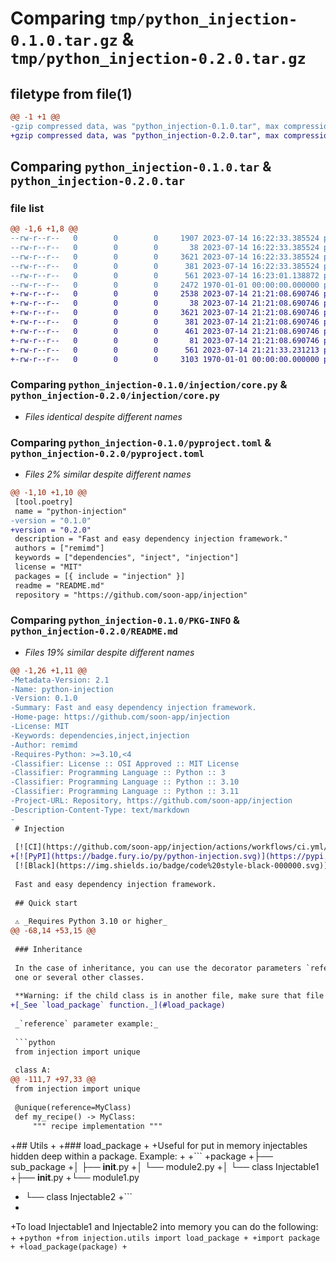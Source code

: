 # Comparing `tmp/python_injection-0.1.0.tar.gz` & `tmp/python_injection-0.2.0.tar.gz`

## filetype from file(1)

```diff
@@ -1 +1 @@
-gzip compressed data, was "python_injection-0.1.0.tar", max compression
+gzip compressed data, was "python_injection-0.2.0.tar", max compression
```

## Comparing `python_injection-0.1.0.tar` & `python_injection-0.2.0.tar`

### file list

```diff
@@ -1,6 +1,8 @@
--rw-r--r--   0        0        0     1907 2023-07-14 16:22:33.385524 python_injection-0.1.0/README.md
--rw-r--r--   0        0        0       38 2023-07-14 16:22:33.385524 python_injection-0.1.0/injection/__init__.py
--rw-r--r--   0        0        0     3621 2023-07-14 16:22:33.385524 python_injection-0.1.0/injection/core.py
--rw-r--r--   0        0        0      381 2023-07-14 16:22:33.385524 python_injection-0.1.0/injection/core.pyi
--rw-r--r--   0        0        0      561 2023-07-14 16:23:01.138872 python_injection-0.1.0/pyproject.toml
--rw-r--r--   0        0        0     2472 1970-01-01 00:00:00.000000 python_injection-0.1.0/PKG-INFO
+-rw-r--r--   0        0        0     2538 2023-07-14 21:21:08.690746 python_injection-0.2.0/README.md
+-rw-r--r--   0        0        0       38 2023-07-14 21:21:08.690746 python_injection-0.2.0/injection/__init__.py
+-rw-r--r--   0        0        0     3621 2023-07-14 21:21:08.690746 python_injection-0.2.0/injection/core.py
+-rw-r--r--   0        0        0      381 2023-07-14 21:21:08.690746 python_injection-0.2.0/injection/core.pyi
+-rw-r--r--   0        0        0      461 2023-07-14 21:21:08.690746 python_injection-0.2.0/injection/utils.py
+-rw-r--r--   0        0        0       81 2023-07-14 21:21:08.690746 python_injection-0.2.0/injection/utils.pyi
+-rw-r--r--   0        0        0      561 2023-07-14 21:21:33.231213 python_injection-0.2.0/pyproject.toml
+-rw-r--r--   0        0        0     3103 1970-01-01 00:00:00.000000 python_injection-0.2.0/PKG-INFO
```

### Comparing `python_injection-0.1.0/injection/core.py` & `python_injection-0.2.0/injection/core.py`

 * *Files identical despite different names*

### Comparing `python_injection-0.1.0/pyproject.toml` & `python_injection-0.2.0/pyproject.toml`

 * *Files 2% similar despite different names*

```diff
@@ -1,10 +1,10 @@
 [tool.poetry]
 name = "python-injection"
-version = "0.1.0"
+version = "0.2.0"
 description = "Fast and easy dependency injection framework."
 authors = ["remimd"]
 keywords = ["dependencies", "inject", "injection"]
 license = "MIT"
 packages = [{ include = "injection" }]
 readme = "README.md"
 repository = "https://github.com/soon-app/injection"
```

### Comparing `python_injection-0.1.0/PKG-INFO` & `python_injection-0.2.0/README.md`

 * *Files 19% similar despite different names*

```diff
@@ -1,26 +1,11 @@
-Metadata-Version: 2.1
-Name: python-injection
-Version: 0.1.0
-Summary: Fast and easy dependency injection framework.
-Home-page: https://github.com/soon-app/injection
-License: MIT
-Keywords: dependencies,inject,injection
-Author: remimd
-Requires-Python: >=3.10,<4
-Classifier: License :: OSI Approved :: MIT License
-Classifier: Programming Language :: Python :: 3
-Classifier: Programming Language :: Python :: 3.10
-Classifier: Programming Language :: Python :: 3.11
-Project-URL: Repository, https://github.com/soon-app/injection
-Description-Content-Type: text/markdown
-
 # Injection
 
 [![CI](https://github.com/soon-app/injection/actions/workflows/ci.yml/badge.svg)](https://github.com/soon-app/injection)
+[![PyPI](https://badge.fury.io/py/python-injection.svg)](https://pypi.org/project/python-injection/)
 [![Black](https://img.shields.io/badge/code%20style-black-000000.svg)](https://github.com/psf/black)
 
 Fast and easy dependency injection framework.
 
 ## Quick start
 
 ⚠️ _Requires Python 3.10 or higher_
@@ -68,14 +53,15 @@
 
 ### Inheritance
 
 In the case of inheritance, you can use the decorator parameters `reference` or `references` to link the injection to 
 one or several other classes.
 
 **Warning: if the child class is in another file, make sure that file is imported before injection.**
+[_See `load_package` function._](#load_package)
 
 _`reference` parameter example:_
 
 ```python
 from injection import unique
 
 class A:
@@ -111,7 +97,33 @@
 from injection import unique
 
 @unique(reference=MyClass)
 def my_recipe() -> MyClass:
     """ recipe implementation """
 ```
 
+## Utils
+
+### load_package
+
+Useful for put in memory injectables hidden deep within a package. Example:
+
+```
+package
+├── sub_package
+│   ├── __init__.py
+│   └── module2.py
+│       └── class Injectable1
+├── __init__.py
+└── module1.py
+    └── class Injectable2
+```
+
+To load Injectable1 and Injectable2 into memory you can do the following:
+
+```python
+from injection.utils import load_package
+
+import package
+
+load_package(package)
+```
```


